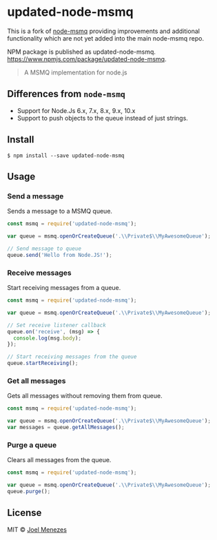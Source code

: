 # updated-node-msmq

This is a fork of [node-msmq](https://github.com/marcobarcelos/node-msmq) providing improvements and additional functionality which are not yet added into the main node-msmq repo.

NPM package is published as updated-node-msmq. https://www.npmjs.com/package/updated-node-msmq.

> A MSMQ implementation for node.js

## Differences from `node-msmq`

* Support for Node.Js 6.x, 7.x, 8.x, 9.x, 10.x
* Support to push objects to the queue instead of just strings. 

## Install

```
$ npm install --save updated-node-msmq
```

## Usage

### Send a message

Sends a message to a MSMQ queue.

```js
const msmq = require('updated-node-msmq');

var queue = msmq.openOrCreateQueue('.\\Private$\\MyAwesomeQueue');

// Send message to queue
queue.send('Hello from Node.JS!');
```

### Receive messages

Start receiving messages from a queue.

```js
const msmq = require('updated-node-msmq');

var queue = msmq.openOrCreateQueue('.\\Private$\\MyAwesomeQueue');

// Set receive listener callback
queue.on('receive', (msg) => {
  console.log(msg.body);
});

// Start receiving messages from the queue
queue.startReceiving();
```

### Get all messages

Gets all messages without removing them from queue.

```js
const msmq = require('updated-node-msmq');

var queue = msmq.openOrCreateQueue('.\\Private$\\MyAwesomeQueue');
var messages = queue.getAllMessages();
```

### Purge a queue

Clears all messages from the queue.

```js
const msmq = require('updated-node-msmq');

var queue = msmq.openOrCreateQueue('.\\Private$\\MyAwesomeQueue');
queue.purge();
```

## License

MIT © [Joel Menezes](https://joelmenezes.github.io/)
